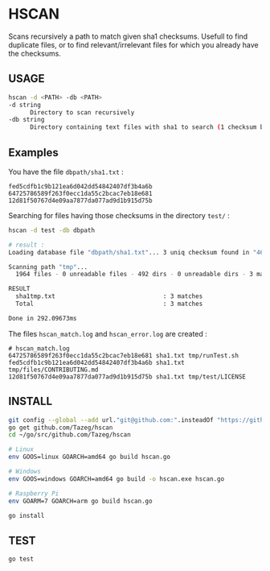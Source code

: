 # HSCAN

Scans recursively a path to match given sha1 checksums.
Usefull to find duplicate files, or to find relevant/irrelevant files for which you already have the checksums.

## USAGE

```bash
hscan -d <PATH> -db <PATH>
-d string
      Directory to scan recursively
-db string
      Directory containing text files with sha1 to search (1 checksum by line)
```

## Examples

You have the file `dbpath/sha1.txt` :

```
fed5cdfb1c9b121ea6d042dd54842407df3b4a6b
64725786589f263f0ecc1da55c2bcac7eb18e681
12d81f50767d4e09aa7877da077ad9d1b915d75b
```

Searching for files having those checksums in the directory `test/` :

```bash
hscan -d test -db dbpath

# result :
Loading database file "dbpath/sha1.txt"... 3 uniq checksum found in "46.975µs"

Scanning path "tmp"...
  1964 files - 0 unreadable files - 492 dirs - 0 unreadable dirs - 3 matches

RESULT
  sha1tmp.txt                              : 3 matches
  Total                                    : 3 matches

Done in 292.09673ms
```

The files `hscan_match.log` and `hscan_error.log` are created :

```
# hscan_match.log
64725786589f263f0ecc1da55c2bcac7eb18e681 sha1.txt tmp/runTest.sh
fed5cdfb1c9b121ea6d042dd54842407df3b4a6b sha1.txt tmp/files/CONTRIBUTING.md
12d81f50767d4e09aa7877da077ad9d1b915d75b sha1.txt tmp/test/LICENSE
```

## INSTALL

```bash
git config --global --add url."git@github.com:".insteadOf "https://github.com/"
go get github.com/Tazeg/hscan
cd ~/go/src/github.com/Tazeg/hscan

# Linux
env GOOS=linux GOARCH=amd64 go build hscan.go

# Windows
env GOOS=windows GOARCH=amd64 go build -o hscan.exe hscan.go

# Raspberry Pi
env GOARM=7 GOARCH=arm go build hscan.go

go install
```

## TEST

```bash
go test
```
